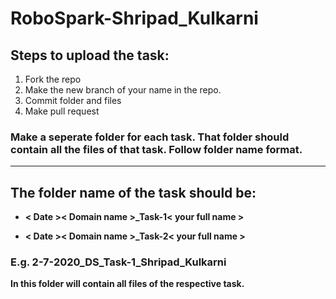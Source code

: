 # RoboSpark-Shripad_Kulkarni

## Steps to upload the task:
 
1. Fork the repo
2. Make the new branch of your name in the repo.
3. Commit folder and files
4. Make pull request

### Make a seperate folder for each task. That folder should contain all the files of that task. Follow folder name format.


** **

## The folder name of the task should be:

* **< Date >< Domain name >_Task-1< your full name >**

* **< Date >< Domain name >_Task-2< your full name >**

### E.g. 2-7-2020_DS_Task-1_Shripad_Kulkarni
**In this folder will contain all files of the respective task.**
